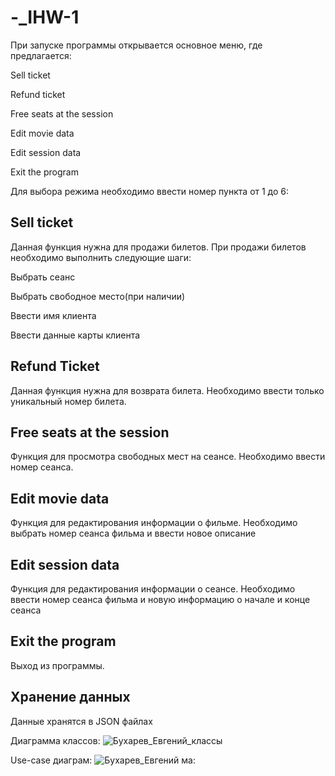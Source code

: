 # -_IHW-1

При запуске программы открывается основное меню, где предлагается:

Sell ticket

Refund ticket

Free seats at the session

Edit movie data

Edit session data

Exit the program


Для выбора режима необходимо ввести номер пункта от 1 до 6:

Sell ticket
---
Данная функция нужна для продажи билетов. При продажи билетов необходимо выполнить следующие шаги:

Выбрать сеанс

Выбрать свободное место(при наличии)

Ввести имя клиента

Ввести данные карты клиента

Refund Ticket
---
Данная функция нужна для возврата билета. Необходимо ввести только уникальный номер билета.

Free seats at the session
---
Функция для просмотра свободных мест на сеансе. Необходимо ввести номер сеанса.

Edit movie data
---
Функция для редактирования информации о фильме. Необходимо выбрать номер сеанса фильма и ввести новое описание

Edit session data
---
Функция для редактирования информации о сеансе. Необходимо ввести номер сеанса фильма и новую информацию о начале и конце сеанса

Exit the program
---
Выход из программы.


Хранение данных
---
Данные хранятся в JSON файлах

Диаграмма классов:
![Бухарев_Евгений_классы](https://github.com/NightRunnerEB/-_IHW-1/assets/121779561/a090f3ef-dd05-4dd8-bb74-ee16d2e48a5a)


Use-case диаграм:
![Бухарев_Евгений](https://github.com/NightRunnerEB/-_IHW-1/assets/121779561/c723a328-5d27-4507-a530-946e55dcd3a1)
ма:

